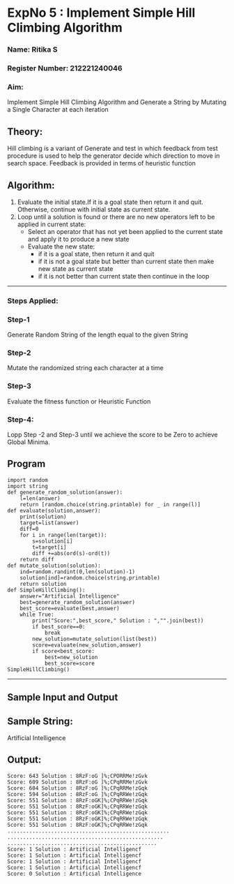 <h1>ExpNo 5 : Implement Simple Hill Climbing Algorithm</h1> 
<h3>Name: Ritika S</h3>
<h3>Register Number: 212221240046</h3>
<H3>Aim:</H3>
<p>Implement Simple Hill Climbing Algorithm and Generate a String by Mutating a Single Character at each iteration </p>
<h2> Theory: </h2>
<p>Hill climbing is a variant of Generate and test in which feedback from test procedure is used to help the generator decide which direction to move in search space.
Feedback is provided in terms of heuristic function
</p>


<h2>Algorithm:</h2>
<p>
<ol>
 <li> Evaluate the initial state.If it is a goal state then return it and quit. Otherwise, continue with initial state as current state.</li> 
<li>Loop until a solution is found or there are no new operators left to be applied in current state:
<ul><li>Select an operator that has not yet been applied to the current state and apply it to produce a new state</li>
<li>Evaluate the new state:
  <ul>
<li>if it is a goal state, then return it and quit</li>
<li>if it is not a goal state but better than current state then make new state as current state</li>
<li>if it is not better than current state then continue in the loop</li>
    </ul>
</li>
</ul>
</li>
</ol>

</p>
<hr>
<h3> Steps Applied:</h3>
<h3>Step-1</h3>
<p> Generate Random String of the length equal to the given String</p>
<h3>Step-2</h3>
<p>Mutate the randomized string each character at a time</p>
<h3>Step-3</h3>
<p> Evaluate the fitness function or Heuristic Function</p>
<h3>Step-4:</h3>
<p> Lopp Step -2 and Step-3  until we achieve the score to be Zero to achieve Global Minima.</p>
<h2>Program</h2>

```
import random
import string
def generate_random_solution(answer):
    l=len(answer)
    return [random.choice(string.printable) for _ in range(l)]
def evaluate(solution,answer):
    print(solution)
    target=list(answer)
    diff=0
    for i in range(len(target)):
        s=solution[i]
        t=target[i]
        diff +=abs(ord(s)-ord(t))
    return diff
def mutate_solution(solution):
    ind=random.randint(0,len(solution)-1)
    solution[ind]=random.choice(string.printable)
    return solution
def SimpleHillClimbing():
    answer="Artificial Intelligence"
    best=generate_random_solution(answer)
    best_score=evaluate(best,answer)
    while True:
        print("Score:",best_score," Solution : ","".join(best))  
        if best_score==0:
            break
        new_solution=mutate_solution(list(best))
        score=evaluate(new_solution,answer)   
        if score<best_score:
            best=new_solution
            best_score=score
SimpleHillClimbing()
```
<hr>
<h2>Sample Input and Output</h2>
<h2>Sample String:</h2> Artificial Intelligence
<h2>Output:</h2>

```
Score: 643 Solution : 8RzF:oG ]%;CPORRMe!zGvk
Score: 609 Solution : 8RzF:oG ]%;CPqRRMe!zGvk
Score: 604 Solution : 8RzF:oG ]%;CPqRRMe!zGqk
Score: 594 Solution : 8RzF:oG ]%;CPqRRWe!zGqk
Score: 551 Solution : 8RzF:oGK]%;CPqRRWe!zGqk
Score: 551 Solution : 8RzF:oGK]%;CPqRRWe!zGqk
Score: 551 Solution : 8RzF:oGK]%;CPqRRWe!zGqk
Score: 551 Solution : 8RzF:oGK]%;CPqRRWe!zGqk
Score: 551 Solution : 8RzF:oGK]%;CPqRRWe!zGqk
....................................................
..................................................
................................................
Score: 1 Solution : Artificial Intelligencf
Score: 1 Solution : Artificial Intelligencf
Score: 1 Solution : Artificial Intelligencf
Score: 1 Solution : Artificial Intelligencf
Score: 0 Solution : Artificial Intelligence

```

